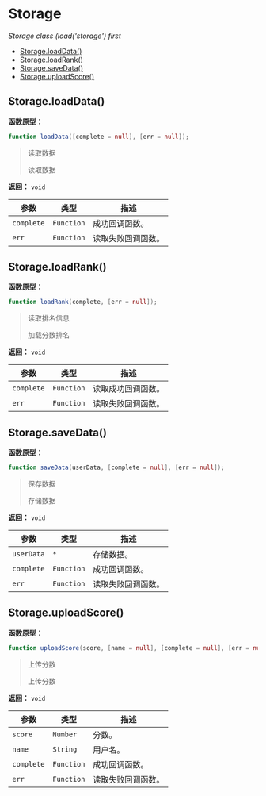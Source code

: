 # Storage

*Storage class (load('storage') first*

- [Storage.loadData()](#storageloaddata)
- [Storage.loadRank()](#storageloadrank)
- [Storage.saveData()](#storagesavedata)
- [Storage.uploadScore()](#storageuploadscore)

## Storage.loadData()

**函数原型：**

```actionscript
function loadData([complete = null], [err = null]);
```

> 读取数据
>
> 读取数据

**返回：** `void`

| 参数 | 类型 | 描述 |
|---|---|---|
| `complete` | `Function` | 成功回调函数。 |
| `err` | `Function` | 读取失败回调函数。 |

## Storage.loadRank()

**函数原型：**

```actionscript
function loadRank(complete, [err = null]);
```

> 读取排名信息
>
> 加载分数排名

**返回：** `void`

| 参数 | 类型 | 描述 |
|---|---|---|
| `complete` | `Function` | 读取成功回调函数。 |
| `err` | `Function` | 读取失败回调函数。 |

## Storage.saveData()

**函数原型：**

```actionscript
function saveData(userData, [complete = null], [err = null]);
```

> 保存数据
>
> 存储数据

**返回：** `void`

| 参数 | 类型 | 描述 |
|---|---|---|
| `userData` | `*` | 存储数据。 |
| `complete` | `Function` | 成功回调函数。 |
| `err` | `Function` | 读取失败回调函数。 |

## Storage.uploadScore()

**函数原型：**

```actionscript
function uploadScore(score, [name = null], [complete = null], [err = null]);
```

> 上传分数
>
> 上传分数

**返回：** `void`

| 参数 | 类型 | 描述 |
|---|---|---|
| `score` | `Number` | 分数。 |
| `name` | `String` | 用户名。 |
| `complete` | `Function` | 成功回调函数。 |
| `err` | `Function` | 读取失败回调函数。 |

